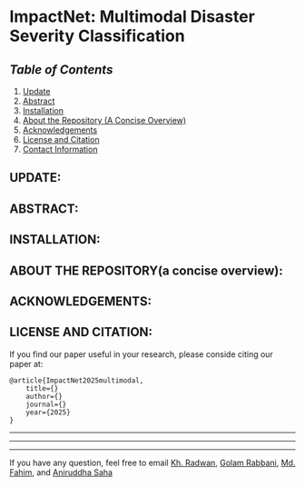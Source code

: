 # __ImpactNet: Multimodal Disaster Severity Classification__

## ___Table of Contents___

1. [Update](#update)  
2. [Abstract](#abstract)  
3. [Installation](#installation)  
4. [About the Repository (A Concise Overview)](#about-the-repository-a-concise-overview)  
5. [Acknowledgements](#acknowledgements)  
6. [License and Citation](#license-and-citation)  
7. [Contact Information](#contact-information)


## UPDATE:

## ABSTRACT:

## INSTALLATION:

## ABOUT THE REPOSITORY(a concise overview):

## ACKNOWLEDGEMENTS:

## LICENSE AND CITATION:
If you find our paper useful in your research, please conside citing our paper at:
```
@article{ImpactNet2025multimodal,
    title={}
    author={}
    journal={}
    year={2025}
}
```
<hr>
<hr>
<hr>

If you have any question, feel free to email [Kh. Radwan](mailto:radwankhondokar20@gmail.com), [Golam Rabbani](mailto:shaikhgolamrabbani@gmail.com), [Md. Fahim](mailto:fahimece55@gmail.com), and [Aniruddha Saha](mailto:aniruddha.eng.bd@gmail.com)